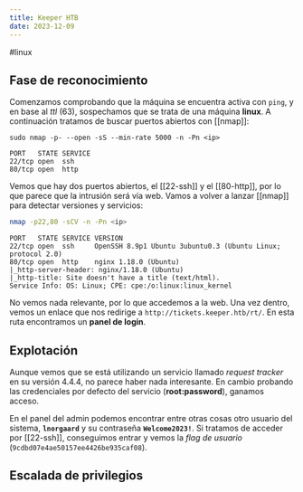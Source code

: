 ```yaml
---
title: Keeper HTB
date: 2023-12-09
---
```

#linux 

## Fase de reconocimiento

Comenzamos comprobando que la máquina se encuentra activa con `ping`, y en base al *ttl* (63), sospechamos que se trata de una máquina **linux**. A continuación tratamos de buscar puertos abiertos con [[nmap]]:

```shell
sudo nmap -p- --open -sS --min-rate 5000 -n -Pn <ip>
```
```
PORT   STATE SERVICE
22/tcp open  ssh
80/tcp open  http
```

Vemos que hay dos puertos abiertos, el [[22-ssh]] y el [[80-http]], por lo que parece que la intrusión será vía web. Vamos a volver a lanzar [[nmap]] para detectar versiones y servicios:

```bash
nmap -p22,80 -sCV -n -Pn <ip>
```
```
PORT   STATE SERVICE VERSION
22/tcp open  ssh     OpenSSH 8.9p1 Ubuntu 3ubuntu0.3 (Ubuntu Linux; protocol 2.0)
80/tcp open  http    nginx 1.18.0 (Ubuntu)
|_http-server-header: nginx/1.18.0 (Ubuntu)
|_http-title: Site doesn't have a title (text/html).
Service Info: OS: Linux; CPE: cpe:/o:linux:linux_kernel
```

No vemos nada relevante, por lo que accedemos a la web. Una vez dentro, vemos un enlace que nos redirige a `http://tickets.keeper.htb/rt/`. En esta ruta encontramos un **panel de login**.

## Explotación

Aunque vemos que se está utilizando un servicio llamado *request tracker* en su versión 4.4.4, no parece haber nada interesante. En cambio probando las credenciales por defecto del servicio (**root:password**), ganamos acceso.

En el panel del admin podemos encontrar entre otras cosas otro usuario del sistema, **`lnorgaard`** y su contraseña **`Welcome2023!`**. Si tratamos de acceder por [[22-ssh]], conseguimos entrar y vemos la *flag de usuario* (`9cdbd07e4ae50157ee4426be935caf08`).

## Escalada de privilegios

